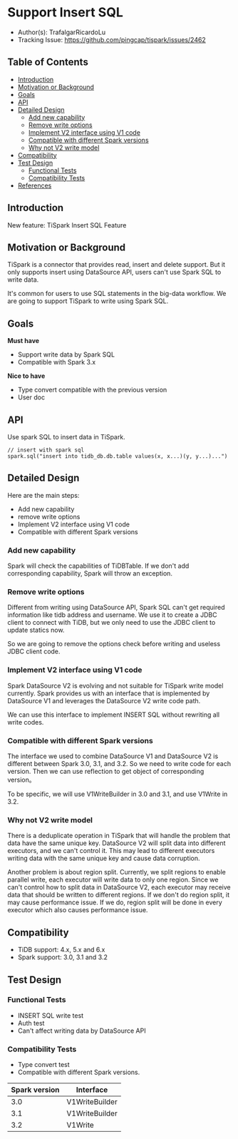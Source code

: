 # Support Insert SQL 

- Author(s): TrafalgarRicardoLu
- Tracking Issue: https://github.com/pingcap/tispark/issues/2462

## Table of Contents
- [Introduction](#introduction)
- [Motivation or Background](#motivation-or-background)
- [Goals](#goals)
- [API](#api)
- [Detailed Design](#detailed-design)
  * [Add new capability](#add-new-capability)
  * [Remove write options](#remove-write-options)
  * [Implement V2 interface using V1 code](#implement-v2-interface-using-v1-code)
  * [Compatible with different Spark versions](#compatible-with-different-spark-versions)
  * [Why not V2 write model](#why-not-v2-write-model)
- [Compatibility](#compatibility)
- [Test Design](#test-design)
  * [Functional Tests](#functional-tests)
  * [Compatibility Tests](#compatibility-tests)
- [References](#references)

## Introduction

New feature: TiSpark Insert SQL Feature

## Motivation or Background

TiSpark is a connector that provides read, insert and delete support.
But it only supports insert using DataSource API, users can't use Spark SQL to write data.

It's common for users to use SQL statements in the big-data workflow. We are going to support TiSpark to
write using Spark SQL.

## Goals
**Must have**
- Support write data by Spark SQL
- Compatible with Spark 3.x

**Nice to have**
- Type convert compatible with the previous version
- User doc

## API
Use spark SQL to insert data in TiSpark.
```
// insert with spark sql
spark.sql("insert into tidb_db.db.table values(x, x...)(y, y...)...")
```

## Detailed Design
Here are the main steps:
- Add new capability
- remove write options
- Implement V2 interface using V1 code
- Compatible with different Spark versions

### Add new capability
Spark will check the capabilities of TiDBTable. If we don't add corresponding capability, Spark will throw an exception.

### Remove write options
Different from writing using DataSource API, Spark SQL can't get required information like tidb address and username.
We use it to create a JDBC client to connect with TiDB, but we only need to use the JDBC client to update statics now.

So we are going to remove the options check before writing and useless JDBC client code.

### Implement V2 interface using V1 code
Spark DataSource V2 is evolving and not suitable for TiSpark write model currently.
Spark provides us with an interface that is implemented by DataSource V1 and leverages the DataSource V2 write code path.

We can use this interface to implement INSERT SQL without rewriting all write codes.

### Compatible with different Spark versions
The interface we used to combine DataSource V1 and DataSource V2 is different between
Spark 3.0, 3.1, and 3.2. So we need to write code for each version. Then we can use reflection to get object of
corresponding version。

To be specific, we will use V1WriteBuilder in 3.0 and 3.1, and use V1Write in 3.2.

### Why not V2 write model
There is a deduplicate operation in TiSpark that will handle the problem that data have the same unique key.
DataSource V2 will split data into different executors, and we can't control it. This may lead to different
executors writing data with the same unique key and cause data corruption.

Another problem is about region split. Currently, we split regions to enable parallel write, each executor will write data to only one
region. Since we can't control how to split data in DataSource V2, each executor may receive data that
should be written to different regions. If we don't do region split, it may cause performance issue. If we do, region split will be
done in every executor which also causes performance issue.


## Compatibility
- TiDB support: 4.x, 5.x and 6.x
- Spark support: 3.0, 3.1 and 3.2

## Test Design

### Functional Tests
- INSERT SQL write test
- Auth test
- Can't affect writing data by DataSource API

### Compatibility Tests
- Type convert test
- Compatible with different Spark versions.

| Spark version | Interface      |
|---------------|----------------|
| 3.0           | V1WriteBuilder | 
| 3.1           | V1WriteBuilder |
| 3.2           | V1Write        | 


